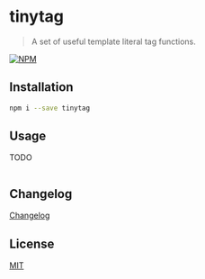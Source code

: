 # tinytag

> A set of useful template literal tag functions.

[![NPM](https://nodei.co/npm/tinytag.png?compact=true)](https://nodei.co/npm/tinytag/)

## Installation

```bash
npm i --save tinytag
```

## Usage

TODO

```JavaScript


```

## Changelog

[Changelog](./CHANGELOG.md)

## License

[MIT](./LICENSE.txt)

